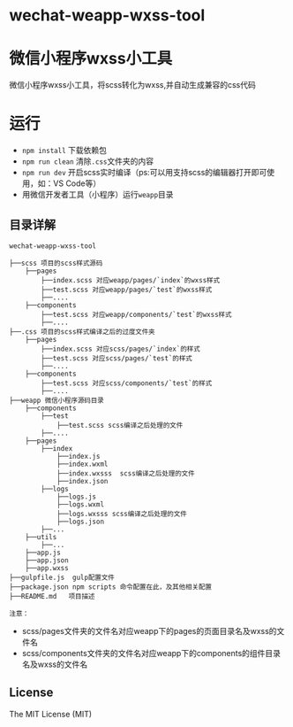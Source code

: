# wechat-weapp-wxss-tool
# 微信小程序wxss小工具

微信小程序wxss小工具，将scss转化为wxss,并自动生成兼容的css代码

# 运行

- `npm install` 下载依赖包
- `npm run clean` 清除`.css`文件夹的内容
- `npm run dev` 开启scss实时编译（ps:可以用支持scss的编辑器打开即可使用，如：VS Code等）
-  用微信开发者工具（小程序）运行`weapp`目录


## 目录详解

```
wechat-weapp-wxss-tool

├──scss	项目的scss样式源码
    ├──pages
        ├──index.scss 对应weapp/pages/`index`的wxss样式
        ├──test.scss 对应weapp/pages/`test`的wxss样式
        ├──....
    ├──components
        ├──test.scss 对应weapp/components/`test`的wxss样式
        ├──....
├──.css	项目的scss样式编译之后的过度文件夹
    ├──pages
        ├──index.scss 对应scss/pages/`index`的样式
        ├──test.scss 对应scss/pages/`test`的样式
        ├──....
    ├──components
        ├──test.scss 对应scss/components/`test`的样式
        ├──....
├──weapp 微信小程序源码目录
    ├──components
        ├──test
            ├──test.scss scss编译之后处理的文件
        ├──....
    ├──pages 
        ├──index
            ├──index.js
            ├──index.wxml
            ├──index.wxsss  scss编译之后处理的文件
            ├──index.json
        ├──logs
            ├──logs.js
            ├──logs.wxml
            ├──logs.wxsss scss编译之后处理的文件
            ├──logs.json
        ├──...
    ├──utils
        ├──...
    ├──app.js
    ├──app.json
    ├──app.wxss
├──gulpfile.js  gulp配置文件
├──package.json npm scripts 命令配置在此，及其他相关配置
├──README.md   项目描述
```

`注意：`
- scss/pages文件夹的文件名对应weapp下的pages的页面目录名及wxss的文件名
- scss/components文件夹的文件名对应weapp下的components的组件目录名及wxss的文件名


## License 

The MIT License (MIT)
